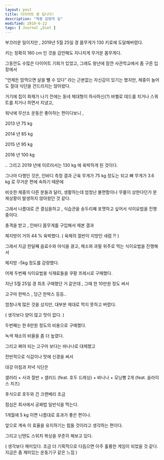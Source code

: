 ```yaml
---
layout: post
title: 다이어트 중 입니다! 
description: "체중 감량의 길"
modified: 2019-6-22
tags: [ Journal ,Diet ] 
---
```


부끄러운 일이지만 , 2019년 5월 25일 경 몸무게가 130 키로에 도달해버렸다. 

키는 정확히 180 cm 인 것을 감안해도 지나치게 무거운 몸무게다.

그동안도 수많은 다이어트 기회가 있었고, 그래도 왕년에 잠깐 사관학교에서 좀 구른 입장에서 

"언제든 맘먹으면 살을 뺄 수 있다" 라는 근본없는 자신감이 있기는 했지만, 체중이 늘어도 절대 식단을 건드리지는 않아왔다. 

거기에 집이 화재가 나기 전에는 동네 체대형이 하사하신(?) 바벨로 데드를 치거나 스쿼트를 치거나 하면서 지냈고,

워낙에 무산소 운동은 좋아하는 편이다보니 , 

2013 년 75 kg

2014 년 85 kg

2015 년 95 kg

2016 년 100 kg

.. 그리고 2019 년에 이르러서는 130 kg 에 육박하게 된 것이다. 



그나마 다행인 것은, 인바디 측정 결과 근육 무게가 75 kg 정도는 되고 뼈 무게가 3.6 kg 로 무거운 편에 속하기 때문에

비슷한 체중의 다른 분들과 달리, 생활하는데 엄청난 불편함이나 무릎이 상한다던가 문제상황이 발생하지 않아왔던 것 같다. 

그래서 나름대로 큰 결심을하고 , 식습관을 송두리째 포맷하고 싶어서 식이요법을 진행중이다. 



충격을 받고 , 인바디 몸무게를 구입해서 재본 결과

체지방이 거의 44 % 육박했다. ( 육체의 절반이 지방인 새럼 ?! )

그래서 지금 한달째 음료수와 야식을 끊고, 채소와 과욀 위주로 먹는 식이요법을 진행해서 

체지방 -5kg 정도를 감량했다. 



어제 두번째 식이요법용 식재료들을 쿠팡 프레시로 구매했다. 

지난 5월 25일 경 최초 구매했던 거 같은데 , 그때 한 10만원 정도 써서

고구마 한박스 , 당근 한박스 등등..

엄청나게 많은 것을 샀지만, 대부분 제대로 먹지 못하고 버렸다. 

( 생각보다 양이 많고 맛이 없다. )

두번째는 한 6만원 정도의 비용으로 구매했다.

녹색 채소의 비율을 좀 더 높였다. 

그리고 쪄야 되는 고구마 보다는 바나나로 대체했고

전반적으로 식감이나 맛에 신경을 써서 

대강 아침과 저녁 식단은 

샐러리 + 사과 절반 + 샐러드 (feat. 호두 드레싱) + 바나나 + 모닝빵 2개 (feat. 슬라이스 치즈)

후식으로 호두와 건 크랜베리 조금 

점심은 회사에서 공짜밥 일반식을 먹는다. 

1개월에 5 kg 이면 나름대로 효과가 좋은 편이나. 

앞으로 계속 이 효율을 유지하기는 힘들 것이라고 생각하는 편이다. 

그리고 닌텐도 스위치 복싱을 꾸준히 해보고 있다. 

( 생각보다 재미있다. 조금 더 기획적으로 다듬으면 아주 훌륭한 게임이 되었을 것 같다. 지금은 좀 재미있는 운동기구 같은 느낌 )